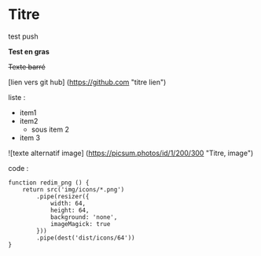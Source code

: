 # Titre

test push

**Test en gras**

~~Texte barré~~

[lien vers git hub]
(https://github.com "titre lien")

liste :

* item1
* item2
    * sous item 2
* item 3

![texte alternatif image]
(https://picsum.photos/id/1/200/300 "Titre, image")

code :
```
function redim_png () {
    return src('img/icons/*.png')
        .pipe(resizer({
            width: 64,
            height: 64,
            background: 'none',
            imageMagick: true
        }))
        .pipe(dest('dist/icons/64'))
}
```

